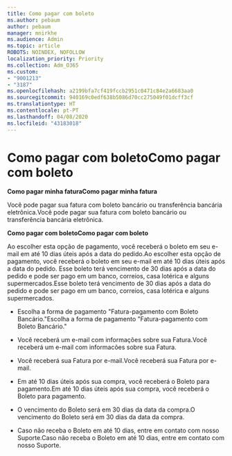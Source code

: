 ```yaml
---
title: Como pagar com boleto
ms.author: pebaum
author: pebaum
manager: mnirkhe
ms.audience: Admin
ms.topic: article
ROBOTS: NOINDEX, NOFOLLOW
localization_priority: Priority
ms.collection: Adm_O365
ms.custom:
- "9001213"
- "3187"
ms.openlocfilehash: a2199bfa7cf419fccb2951c0471c84e2a6683aa0
ms.sourcegitcommit: 940169c0edf638b5086d70cc275049f01dcff3cf
ms.translationtype: HT
ms.contentlocale: pt-PT
ms.lasthandoff: 04/08/2020
ms.locfileid: "43183018"
---
```

# <a name="como-pagar-com-boleto"></a><span data-ttu-id="9ad3d-102">Como pagar com boleto</span><span class="sxs-lookup"><span data-stu-id="9ad3d-102">Como pagar com boleto</span></span>

<span data-ttu-id="9ad3d-103">**Como pagar minha fatura**</span><span class="sxs-lookup"><span data-stu-id="9ad3d-103">**Como pagar minha fatura**</span></span>

<span data-ttu-id="9ad3d-104">Você pode pagar sua fatura com boleto bancário ou transferência bancária eletrônica.</span><span class="sxs-lookup"><span data-stu-id="9ad3d-104">Você pode pagar sua fatura com boleto bancário ou transferência bancária eletrônica.</span></span>

<span data-ttu-id="9ad3d-105">**Como pagar com  boleto**</span><span class="sxs-lookup"><span data-stu-id="9ad3d-105">**Como pagar com  boleto**</span></span>

<span data-ttu-id="9ad3d-106">Ao escolher esta opção de pagamento, você receberá o boleto em seu e-mail em até 10 dias úteis após a data do pedido.</span><span class="sxs-lookup"><span data-stu-id="9ad3d-106">Ao escolher  esta opção de pagamento, você receberá o boleto em seu e-mail em até 10 dias úteis após a data do pedido.</span></span> <span data-ttu-id="9ad3d-107">Esse boleto terá vencimento de 30 dias após a data do pedido e pode ser pago em um banco, correios, casa lotérica e alguns supermercados.</span><span class="sxs-lookup"><span data-stu-id="9ad3d-107">Esse boleto terá vencimento de 30 dias após a data do pedido e pode ser pago em um banco, correios, casa lotérica e alguns supermercados.</span></span>

- <span data-ttu-id="9ad3d-108">Escolha a forma de pagamento "Fatura-pagamento com Boleto Bancário."</span><span class="sxs-lookup"><span data-stu-id="9ad3d-108">Escolha a forma de pagamento "Fatura-pagamento com Boleto Bancário."</span></span>

- <span data-ttu-id="9ad3d-109">Você receberá um e-mail com informações sobre sua Fatura.</span><span class="sxs-lookup"><span data-stu-id="9ad3d-109">Você receberá um e-mail com informacões sobre sua Fatura.</span></span>

- <span data-ttu-id="9ad3d-110">Você receberá sua Fatura por e-mail.</span><span class="sxs-lookup"><span data-stu-id="9ad3d-110">Você receberá sua Fatura por e-mail.</span></span>

- <span data-ttu-id="9ad3d-111">Em até 10 dias úteis após sua compra, você receberá o Boleto para pagamento.</span><span class="sxs-lookup"><span data-stu-id="9ad3d-111">Em até 10 dias úteis após sua compra, você receberá o Boleto para pagamento.</span></span>

- <span data-ttu-id="9ad3d-112">O vencimento do Boleto será em 30 dias da data da compra.</span><span class="sxs-lookup"><span data-stu-id="9ad3d-112">O vencimento do Boleto será em 30 dias da data da compra.</span></span>

- <span data-ttu-id="9ad3d-113">Caso não receba o Boleto em até 10 dias, entre em contato com nosso Suporte.</span><span class="sxs-lookup"><span data-stu-id="9ad3d-113">Caso não receba o Boleto em até 10 dias, entre em contato com nosso Suporte.</span></span>

